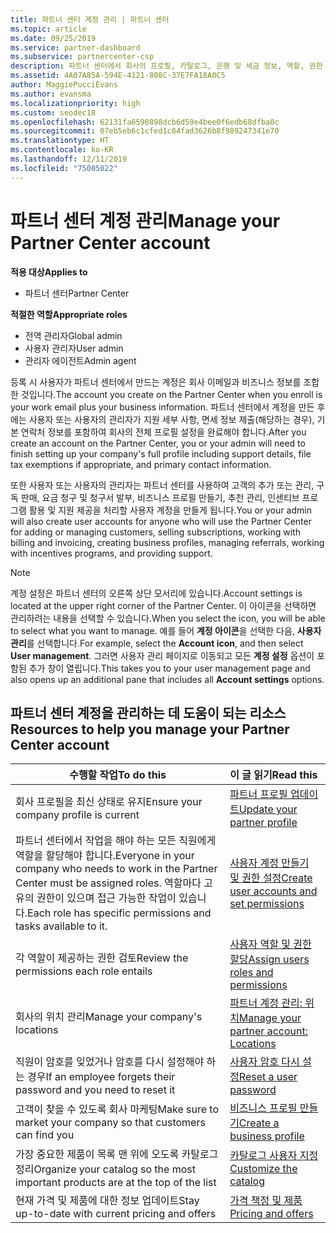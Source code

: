 ```yaml
---
title: 파트너 센터 계정 관리 | 파트너 센터
ms.topic: article
ms.date: 09/25/2019
ms.service: partner-dashboard
ms.subservice: partnercenter-csp
description: 파트너 센터에서 회사의 프로필, 카탈로그, 은행 및 세금 정보, 역할, 권한 등을 관리합니다.
ms.assetid: 4A07A85A-594E-4121-808C-37E7FA18A0C5
author: MaggiePucciEvans
ms.author: evansma
ms.localizationpriority: high
ms.custom: seodec18
ms.openlocfilehash: 62131fa6590898dcb6d59e4bee0f6edb68dfba0c
ms.sourcegitcommit: 07eb5eb6c1cfed1c84fad3626b8f989247341e70
ms.translationtype: HT
ms.contentlocale: ko-KR
ms.lasthandoff: 12/11/2019
ms.locfileid: "75005022"
---
```

# <a name="manage-your-partner-center-account"></a><span data-ttu-id="2d497-103">파트너 센터 계정 관리</span><span class="sxs-lookup"><span data-stu-id="2d497-103">Manage your Partner Center account</span></span>

<span data-ttu-id="2d497-104">**적용 대상**</span><span class="sxs-lookup"><span data-stu-id="2d497-104">**Applies to**</span></span>

-  <span data-ttu-id="2d497-105">파트너 센터</span><span class="sxs-lookup"><span data-stu-id="2d497-105">Partner Center</span></span>

<span data-ttu-id="2d497-106">**적절한 역할**</span><span class="sxs-lookup"><span data-stu-id="2d497-106">**Appropriate roles**</span></span>
-   <span data-ttu-id="2d497-107">전역 관리자</span><span class="sxs-lookup"><span data-stu-id="2d497-107">Global admin</span></span>
-   <span data-ttu-id="2d497-108">사용자 관리자</span><span class="sxs-lookup"><span data-stu-id="2d497-108">User admin</span></span>
-   <span data-ttu-id="2d497-109">관리자 에이전트</span><span class="sxs-lookup"><span data-stu-id="2d497-109">Admin agent</span></span>

<span data-ttu-id="2d497-110">등록 시 사용자가 파트너 센터에서 만드는 계정은 회사 이메일과 비즈니스 정보를 조합한 것입니다.</span><span class="sxs-lookup"><span data-stu-id="2d497-110">The account you create on the Partner Center when you enroll is your work email plus your business information.</span></span> <span data-ttu-id="2d497-111">파트너 센터에서 계정을 만든 후에는 사용자 또는 사용자의 관리자가 지원 세부 사항, 면세 정보 제출(해당하는 경우), 기본 연락처 정보를 포함하여 회사의 전체 프로필 설정을 완료해야 합니다.</span><span class="sxs-lookup"><span data-stu-id="2d497-111">After you create an account on the Partner Center, you or your admin will need to finish setting up your company's full profile including support details, file tax exemptions if appropriate, and primary contact information.</span></span> 

<span data-ttu-id="2d497-112">또한 사용자 또는 사용자의 관리자는 파트너 센터를 사용하여 고객의 추가 또는 관리, 구독 판매, 요금 청구 및 청구서 발부, 비즈니스 프로필 만들기, 추천 관리, 인센티브 프로그램 활용 및 지원 제공을 처리할 사용자 계정을 만들게 됩니다.</span><span class="sxs-lookup"><span data-stu-id="2d497-112">You or your admin will also create user accounts for anyone who will use the Partner Center for adding or managing customers, selling subscriptions, working with billing and invoicing, creating business profiles, managing referrals, working with incentives programs, and providing support.</span></span>

>[!NOTE]
><span data-ttu-id="2d497-113">계정 설정은 파트너 센터의 오른쪽 상단 모서리에 있습니다.</span><span class="sxs-lookup"><span data-stu-id="2d497-113">Account settings is located at the upper right corner of the Partner Center.</span></span> <span data-ttu-id="2d497-114">이 아이콘을 선택하면 관리하려는 내용을 선택할 수 있습니다.</span><span class="sxs-lookup"><span data-stu-id="2d497-114">When you select the icon, you will be able to select what you want to manage.</span></span> <span data-ttu-id="2d497-115">예를 들어 **계정 아이콘**을 선택한 다음, **사용자 관리**를 선택합니다.</span><span class="sxs-lookup"><span data-stu-id="2d497-115">For example, select the **Account icon**, and then select **User management**.</span></span> <span data-ttu-id="2d497-116">그러면 사용자 관리 페이지로 이동되고 모든 **계정 설정** 옵션이 포함된 추가 창이 열립니다.</span><span class="sxs-lookup"><span data-stu-id="2d497-116">This takes you to your user management page and also opens up an additional pane that includes all **Account settings** options.</span></span>


## <a name="resources-to-help-you-manage-your-partner-center-account"></a><span data-ttu-id="2d497-117">파트너 센터 계정을 관리하는 데 도움이 되는 리소스</span><span class="sxs-lookup"><span data-stu-id="2d497-117">Resources to help you manage your Partner Center account</span></span>

|<span data-ttu-id="2d497-118">**수행할 작업**</span><span class="sxs-lookup"><span data-stu-id="2d497-118">**To do this**</span></span>   |<span data-ttu-id="2d497-119">**이 글 읽기**</span><span class="sxs-lookup"><span data-stu-id="2d497-119">**Read this**</span></span>   |
|-----------------------|:-----------------------|
|<span data-ttu-id="2d497-120">회사 프로필을 최신 상태로 유지</span><span class="sxs-lookup"><span data-stu-id="2d497-120">Ensure your company profile is current</span></span>   |[<span data-ttu-id="2d497-121">파트너 프로필 업데이트</span><span class="sxs-lookup"><span data-stu-id="2d497-121">Update your partner profile</span></span>](update-your-partner-profile.md)|
|<span data-ttu-id="2d497-122">파트너 센터에서 작업을 해야 하는 모든 직원에게 역할을 할당해야 합니다.</span><span class="sxs-lookup"><span data-stu-id="2d497-122">Everyone in your company who needs to work in the Partner Center must be assigned roles.</span></span> <span data-ttu-id="2d497-123">역할마다 고유의 권한이 있으며 접근 가능한 작업이 있습니다.</span><span class="sxs-lookup"><span data-stu-id="2d497-123">Each role has specific permissions and tasks available to it.</span></span>|[<span data-ttu-id="2d497-124">사용자 계정 만들기 및 권한 설정</span><span class="sxs-lookup"><span data-stu-id="2d497-124">Create user accounts and set permissions</span></span>](create-user-accounts-and-set-permissions.md)|
|<span data-ttu-id="2d497-125">각 역할이 제공하는 권한 검토</span><span class="sxs-lookup"><span data-stu-id="2d497-125">Review the permissions each role entails</span></span>|[<span data-ttu-id="2d497-126">사용자 역할 및 권한 할당</span><span class="sxs-lookup"><span data-stu-id="2d497-126">Assign users roles and permissions</span></span>](permissions-overview.md)
|<span data-ttu-id="2d497-127">회사의 위치 관리</span><span class="sxs-lookup"><span data-stu-id="2d497-127">Manage your company's locations</span></span>|[<span data-ttu-id="2d497-128">파트너 계정 관리: 위치</span><span class="sxs-lookup"><span data-stu-id="2d497-128">Manage your partner account: Locations</span></span>](manage-locations.md)
|<span data-ttu-id="2d497-129">직원이 암호를 잊었거나 암호를 다시 설정해야 하는 경우</span><span class="sxs-lookup"><span data-stu-id="2d497-129">If an employee forgets their password and you need to reset it</span></span>  |[<span data-ttu-id="2d497-130">사용자 암호 다시 설정</span><span class="sxs-lookup"><span data-stu-id="2d497-130">Reset a user password</span></span>](reset-a-user-password.md)|
|<span data-ttu-id="2d497-131">고객이 찾을 수 있도록 회사 마케팅</span><span class="sxs-lookup"><span data-stu-id="2d497-131">Make sure to market your company so that customers can find you</span></span>   |[<span data-ttu-id="2d497-132">비즈니스 프로필 만들기</span><span class="sxs-lookup"><span data-stu-id="2d497-132">Create a business profile</span></span>](create-a-marketing-profile.md)|
|<span data-ttu-id="2d497-133">가장 중요한 제품이 목록 맨 위에 오도록 카탈로그 정리</span><span class="sxs-lookup"><span data-stu-id="2d497-133">Organize your catalog so the most important products are at the top of the list</span></span>   |[<span data-ttu-id="2d497-134">카탈로그 사용자 지정</span><span class="sxs-lookup"><span data-stu-id="2d497-134">Customize the catalog</span></span>](customize-the-catalog.md)|
|<span data-ttu-id="2d497-135">현재 가격 및 제품에 대한 정보 업데이트</span><span class="sxs-lookup"><span data-stu-id="2d497-135">Stay up-to-date with current pricing and offers</span></span>   |[<span data-ttu-id="2d497-136">가격 책정 및 제품</span><span class="sxs-lookup"><span data-stu-id="2d497-136">Pricing and offers</span></span>](pricing-and-offers.md)|













 

 



